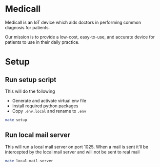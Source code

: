# Medicall
Medicall is an IoT device which aids doctors in performing common diagnosis for patients. 

Our mission is to provide a low-cost, easy-to-use, and accurate device for patients to use in their daily practice.

# Setup
## Run setup script
This will do the following
- Generate and activate virtual env file
- Install required python packages
- Copy `.env.local` and rename to `.env`

```bash
make setup
```

## Run local mail server

This will run a local mail server on port 1025. When a mail is sent it'll be intercepted by the local mail server and will not be sent to real mail

```bash
make local-mail-server
```
